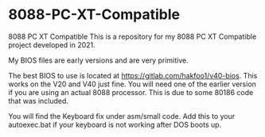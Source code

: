 # 8088-PC-XT-Compatible
8088 PC XT Compatible
This is a repository for my 8088 PC XT Compatible project developed in 2021.

My BIOS files are early versions and are very primitive.

The best BIOS to use is located at https://gitlab.com/hakfoo1/v40-bios. This works on the V20 and V40 just fine. You will need one of the earlier version if you are using an actual 8088 processor. This is due to some 80186 code that was included. 

You will find the Keyboard fix under asm/small code. Add this to your autoexec.bat if your keyboard is not working after DOS boots up. 
